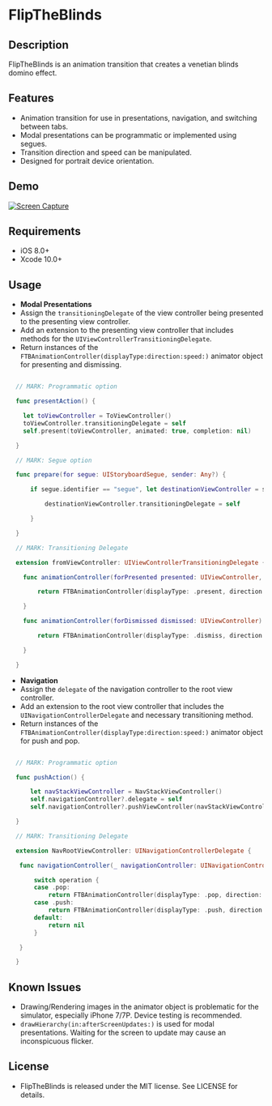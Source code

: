 # FlipTheBlinds

## Description

FlipTheBlinds is an animation transition that creates a venetian blinds domino effect.

## Features

 * Animation transition for use in presentations, navigation, and switching between tabs.
 * Modal presentations can be programmatic or implemented using segues.
 * Transition direction and speed can be manipulated.
 * Designed for portrait device orientation.

## Demo

[![Screen Capture](https://img.youtube.com/vi/Pt0VacKUiWA/0.jpg)](https://www.youtube.com/watch?v=Pt0VacKUiWA)

## Requirements

 * iOS 8.0+
 * Xcode 10.0+

## Usage

 * **Modal Presentations**
  * Assign the `transitioningDelegate` of the view controller being presented to the presenting view controller.
  * Add an extension to the presenting view controller that includes methods for the `UIViewControllerTransitioningDelegate`.
  * Return instances of the `FTBAnimationController(displayType:direction:speed:)` animator object for presenting and dismissing.

```swift

  // MARK: Programmatic option

  func presentAction() {

    let toViewController = ToViewController()
    toViewController.transitioningDelegate = self
    self.present(toViewController, animated: true, completion: nil)

  }

  // MARK: Segue option

  func prepare(for segue: UIStoryboardSegue, sender: Any?) {

      if segue.identifier == "segue", let destinationViewController = segue.destination as? toViewController {

          destinationViewController.transitioningDelegate = self

      }

  }

  // MARK: Transitioning Delegate

  extension fromViewController: UIViewControllerTransitioningDelegate {

    func animationController(forPresented presented: UIViewController, presenting: UIViewController, source: UIViewController) -> UIViewControllerAnimatedTransitioning? {

        return FTBAnimationController(displayType: .present, direction: .up, speed: .moderate)

    }

    func animationController(forDismissed dismissed: UIViewController) -> UIViewControllerAnimatedTransitioning? {

        return FTBAnimationController(displayType: .dismiss, direction: .down, speed: .moderate)

    }

  }
```

 * **Navigation**
  * Assign the `delegate` of the navigation controller to the root view controller.
  * Add an extension to the root view controller that includes the `UINavigationControllerDelegate` and necessary transitioning method.
  * Return instances of the `FTBAnimationController(displayType:direction:speed:)` animator object for push and pop.

```swift

  // MARK: Programmatic option

  func pushAction() {

      let navStackViewController = NavStackViewController()
      self.navigationController?.delegate = self
      self.navigationController?.pushViewController(navStackViewController, animated: true)

  }

  // MARK: Transitioning Delegate

  extension NavRootViewController: UINavigationControllerDelegate {

   func navigationController(_ navigationController: UINavigationController, animationControllerFor operation: UINavigationControllerOperation, from fromVC: UIViewController, to toVC: UIViewController) -> UIViewControllerAnimatedTransitioning? {

       switch operation {
       case .pop:
           return FTBAnimationController(displayType: .pop, direction: .right, speed: .moderate)
       case .push:
           return FTBAnimationController(displayType: .push, direction: .left, speed: .moderate)
       default:
           return nil
       }

   }

  }
```


## Known Issues

 * Drawing/Rendering images in the animator object is problematic for the simulator, especially iPhone 7/7P. Device testing is recommended.
 * `drawHierarchy(in:afterScreenUpdates:)` is used for modal presentations. Waiting for the screen to update may cause an inconspicuous flicker.   

## License

 * FlipTheBlinds is released under the MIT license. See LICENSE for details.
